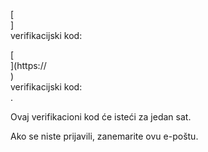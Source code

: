 [<br host>]<br action>verifikacijski kod:<br code>

[<br host>](https://<br host>)<br action>verifikacijski kod:<br code>.

Ovaj verifikacioni kod će isteći za jedan sat.

Ako se niste prijavili, zanemarite ovu e-poštu.